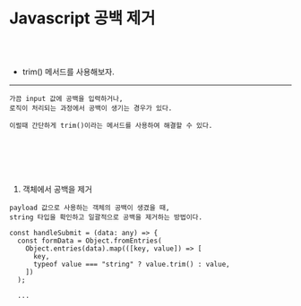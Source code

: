 # Javascript 공백 제거

<br />
<br />

* trim() 메서드를 사용해보자.
---

```
가끔 input 값에 공백을 입력하거나,
로직이 처리되는 과정에서 공백이 생기는 경우가 있다.

이럴때 간단하게 trim()이라는 메서드를 사용하여 해결할 수 있다.
```

<br />
<br />
<br />
<br />

1. 객체에서 공백을 제거

```
payload 값으로 사용하는 객체의 공백이 생겼을 때,
string 타입을 확인하고 일괄적으로 공백을 제거하는 방법이다.
```

```tsx
const handleSubmit = (data: any) => {
  const formData = Object.fromEntries(
    Object.entries(data).map(([key, value]) => [
      key,
      typeof value === "string" ? value.trim() : value,
    ])
  );

  ...

```
